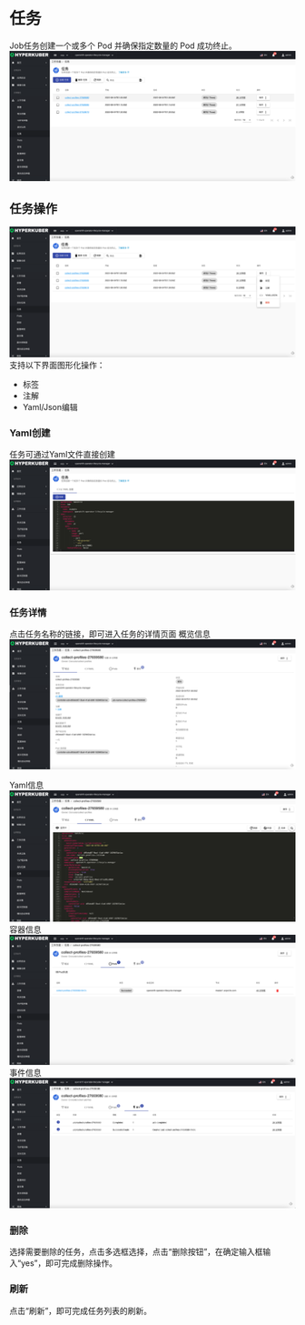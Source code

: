 # 任务

Job任务创建一个或多个 Pod 并确保指定数量的 Pod 成功终止。
![Minion](../../../assets/images/workload/job-list.jpg)
## 任务操作

![Minion](../../../assets/images/workload/job-operation.jpg)
支持以下界面图形化操作：

* 标签
* 注解
* Yaml/Json编辑


### Yaml创建
任务可通过Yaml文件直接创建
![Minion](../../../assets/images/workload/job-create-yaml.jpg)
### 任务详情
点击任务名称的链接，即可进入任务的详情页面
概览信息
![Minion](../../../assets/images/workload/job-info1.jpg)

Yaml信息
![Minion](../../../assets/images/workload/job-info2.jpg)
容器信息
![Minion](../../../assets/images/workload/job-info3.jpg)
事件信息
![Minion](../../../assets/images/workload/job-info4.jpg)


### 删除
选择需要删除的任务，点击多选框选择，点击“删除按钮”，在确定输入框输入“yes”，即可完成删除操作。
### 刷新
点击“刷新”，即可完成任务列表的刷新。

